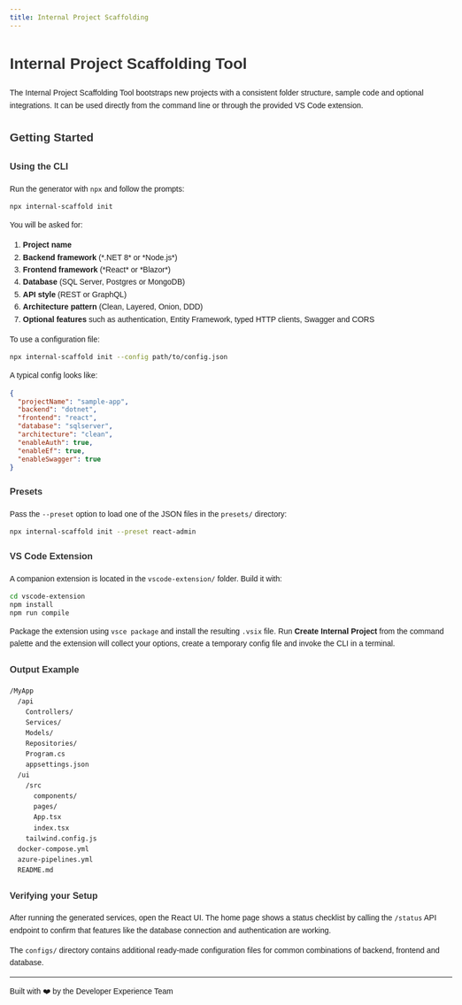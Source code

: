 ```yaml
---
title: Internal Project Scaffolding
---
```


<style>
  body { font-family: Arial, sans-serif; line-height: 1.6; max-width: 800px; margin: 2rem auto; }
  h1, h2, h3 { color: #333; }
</style>

# Internal Project Scaffolding Tool

The Internal Project Scaffolding Tool bootstraps new projects with a consistent folder structure, sample code and optional integrations. It can be used directly from the command line or through the provided VS Code extension.

## Getting Started

### Using the CLI

Run the generator with `npx` and follow the prompts:

```bash
npx internal-scaffold init
```

You will be asked for:

1. **Project name**
2. **Backend framework** (\*.NET 8\* or \*Node.js\*)
3. **Frontend framework** (\*React\* or \*Blazor\*)
4. **Database** (SQL Server, Postgres or MongoDB)
5. **API style** (REST or GraphQL)
6. **Architecture pattern** (Clean, Layered, Onion, DDD)
7. **Optional features** such as authentication, Entity Framework, typed HTTP clients, Swagger and CORS

To use a configuration file:

```bash
npx internal-scaffold init --config path/to/config.json
```

A typical config looks like:

```json
{
  "projectName": "sample-app",
  "backend": "dotnet",
  "frontend": "react",
  "database": "sqlserver",
  "architecture": "clean",
  "enableAuth": true,
  "enableEf": true,
  "enableSwagger": true
}
```

### Presets

Pass the `--preset` option to load one of the JSON files in the `presets/` directory:

```bash
npx internal-scaffold init --preset react-admin
```

### VS Code Extension

A companion extension is located in the `vscode-extension/` folder. Build it with:

```bash
cd vscode-extension
npm install
npm run compile
```

Package the extension using `vsce package` and install the resulting `.vsix` file. Run **Create Internal Project** from the command palette and the extension will collect your options, create a temporary config file and invoke the CLI in a terminal.

### Output Example

```
/MyApp
  /api
    Controllers/
    Services/
    Models/
    Repositories/
    Program.cs
    appsettings.json
  /ui
    /src
      components/
      pages/
      App.tsx
      index.tsx
    tailwind.config.js
  docker-compose.yml
  azure-pipelines.yml
  README.md
```

### Verifying your Setup

After running the generated services, open the React UI. The home page shows a
status checklist by calling the `/status` API endpoint to confirm that features
like the database connection and authentication are working.

The `configs/` directory contains additional ready‑made configuration files for common combinations of backend, frontend and database.

---

Built with ❤️ by the Developer Experience Team
